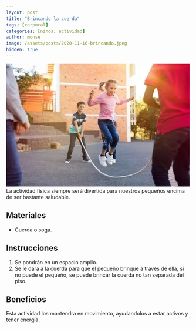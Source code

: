 ```yaml
---
layout: post
title: "Brincando la cuerda"
tags: [corporal]
categories: [ninos, actividad]
author: monse
image: /assets/posts/2020-11-16-brincando.jpeg
hidden: true
---
```

![Actividad de brincar](/assets/posts/2020-11-16-brincando.jpeg)<br/> 
La actividad física siempre será divertida para nuestros pequeños encima de ser bastante saludable. 

## Materiales 
- Cuerda o soga.

## Instrucciones 
1. Se pondrán en un espacio amplio.
2. Se le dará a la cuerda para que el pequeño brinque a través de ella, si no puede el pequeño, se puede brincar la cuerda no tan separada del piso. 

## Beneficios 
Esta actividad los mantendra en movimiento, ayudandolos a estar activos y tener energía. 
